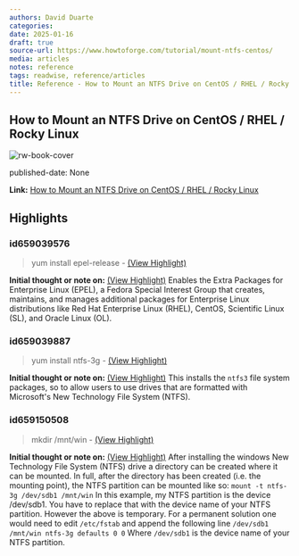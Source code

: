 ```yaml
---
authors: David Duarte
categories:
date: 2025-01-16
draft: true
source-url: https://www.howtoforge.com/tutorial/mount-ntfs-centos/
media: articles
notes: reference
tags: readwise, reference/articles
title: Reference - How to Mount an NTFS Drive on CentOS / RHEL / Rocky Linux
---
```


## How to Mount an NTFS Drive on CentOS / RHEL / Rocky Linux

![rw-book-cover](https://www.howtoforge.com/images/featured/rhel-ntfs.jpg)

published-date: None

**Link:** [How to Mount an NTFS Drive on CentOS / RHEL / Rocky Linux](https://www.howtoforge.com/tutorial/mount-ntfs-centos/)

## Highlights

### id659039576

> yum install epel-release
> \- [(View Highlight)](https://read.readwise.io/read/01hkxnjx1xxqbpx5y974n621ah)

**Initial thought or note on:** [(View Highlight)](https://read.readwise.io/read/01hkxnjx1xxqbpx5y974n621ah)
Enables the Extra Packages for Enterprise Linux (EPEL), a Fedora Special Interest Group that creates, maintains, and manages additional packages for Enterprise Linux distributions like Red Hat Enterprise Linux (RHEL), CentOS, Scientific Linux (SL), and Oracle Linux (OL).

### id659039887

> yum install ntfs-3g
> \- [(View Highlight)](https://read.readwise.io/read/01hkxnqwdjr6zefa8y1m15g7sy)

**Initial thought or note on:** [(View Highlight)](https://read.readwise.io/read/01hkxnqwdjr6zefa8y1m15g7sy)
This installs the `ntfs3` file system packages, so to allow users to use drives that are formatted with Microsoft's New Technology File System (NTFS).

### id659150508

> mkdir /mnt/win
> \- [(View Highlight)](https://read.readwise.io/read/01hky8x3nkrfkmevkcpzeqdc51)

**Initial thought or note on:** [(View Highlight)](https://read.readwise.io/read/01hky8x3nkrfkmevkcpzeqdc51)
After installing the windows New Technology File System (NTFS) drive a directory can be created where it can be mounted. In full, after the directory has been created (i.e. the mounting point), the NTFS partition can be mounted like so: `mount -t ntfs-3g /dev/sdb1 /mnt/win`
In this example, my NTFS partition is the device /dev/sdb1. You have to replace that with the device name of your NTFS partition.
However the above is temporary. For a permanent solution one would need to edit `/etc/fstab` and append the following line `/dev/sdb1 /mnt/win ntfs-3g defaults 0 0`
Where `/dev/sdb1` is the device name of your NTFS partition.
